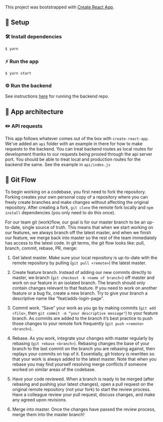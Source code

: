 This project was bootstrapped with [Create React App](https://github.com/facebook/create-react-app).

## 🚧 Setup

### 🛠 Install dependencies

```
$ yarn
```

### ⚡️ Run the app

```
$ yarn start
```

### ⚙️ Run the backend

See instructions [here](https://github.com/bridge-school/woke-company-backend) for running the backend repo.

## 💁 App architecture

### ✏️ API requests

This app follows whatever comes out of the box with `create-react-app`. We've added an `api` folder with an example in there for how to make requests to the backend. You can treat backend routes as local routes for development thanks to our requests being proxied through the api server port. You should be able to treat local and production routes for the backend the same. See the example in `api/index.js`

## 📝 Git Flow

To begin working on a codebase, you first need to fork the repository. Forking creates your own personal copy of a repository where you can freely create branches and make changes without affecting the original repository. After creating a fork, `git clone` the remote fork locally and `npm install` dependencies (you only need to do this once).

For our team git (work)flow, our goal is for our master branch to be an up-to-date, single source of truth. This means that when we start working on our features, we always branch off the latest master, and when we finish our feature, we merge back into master so the rest of the team immediately has access to the latest code. In git terms, the git flow looks like: pull, branch, commit, rebase, PR, merge:

1.  Get latest master. Make sure your local repository is up-to-date with the remote repository by pulling (`git pull <remote>`) the latest master.

2.  Create feature branch. Instead of adding our new commits directly to master, we branch (`git checkout -b <name of branch>`) off master and work on our feature in an isolated branch. The branch should only contain changes relevant to that feature. If you need to work on another feature or a bug fix, create a new branch. Try to give your branch a descriptive name like “feat/adds-login-page”.

3.  Commit work. “Save” your work as you go by making commits (`git add <file>`, then `git commit -m “your descriptive message"`) to your feature branch. As commits are added to the branch it’s best practice to push those changes to your remote fork frequently (`git push <remote> <branch>`).
4.  Rebase. As you work, integrate your changes with master regularly by rebasing (`git rebase <branch>`). Rebasing changes the base of your branch to the last commit on the branch you are rebasing against, then replays your commits on top of it. Essentially, git history is rewritten so that your work is always added to the latest master. Note that when you rebase you may find yourself resolving merge conflicts if someone worked on similar areas of the codebase.
5.  Have your code reviewed. When a branch is ready to be merged (after rebasing and pushing your latest changes), open a pull request on the original remote repository (not your fork) to start the review process. Have a colleague review your pull request, discuss changes, and make any agreed upon revisions.
6.  Merge into master. Once the changes have passed the review process, merge them into the master branch!
